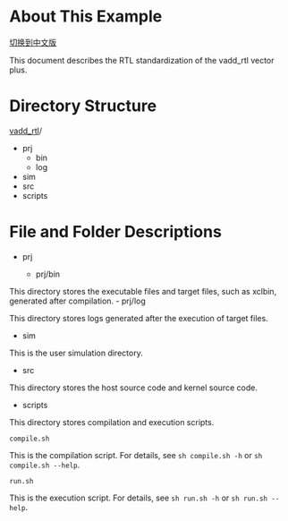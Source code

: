 # About This Example

[切换到中文版](./README_CN.md)

This document describes the RTL standardization of the vadd_rtl vector plus.

# Directory Structure
[vadd_rtl](#vadd_rtl_dir)/
​	
- prj
  - bin
  - log
- sim
- src
- scripts

# File and Folder Descriptions
* prj

  - prj/bin

This directory stores the executable files and target files, such as xclbin, generated after compilation.
	- prj/log

This directory stores logs generated after the execution of target files.
- sim

This is the user simulation directory.

- src

This directory stores the host source code and kernel source code.


- scripts

This directory stores compilation and execution scripts.

	compile.sh

This is the compilation script. For details, see `sh compile.sh -h` or `sh compile.sh --help`.

	run.sh

This is the execution script. For details, see `sh run.sh -h` or `sh run.sh --help`.

